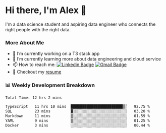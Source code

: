 # Hi there, I'm Alex  👋

I'm a data science student and aspiring data engineer who connects the right people with the right data. 

### More About Me

- 🔭 I’m currently working on a T3 stack app
- 🌱 I’m currently learning more about data engineering and cloud service
- 📫 How to reach me: [![Linkedin Badge](https://img.shields.io/badge/Alex%20Chen-blue?style=flat&logo=linkedin&labelColor=blue&link=https://www.linkedin.com/in/alex-chen-112523chen)](https://www.linkedin.com/in/alex-chen-112523chen/) [![Gmail Badge](https://img.shields.io/badge/-Alex%20Chen-c14438?style=flat&logo=Gmail&logoColor=white&link=mailto:itsalexchen@gmail.com)](mailto:itsalexchen@gmail.com)
- 📝 Checkout my [resume](https://112523chen.vercel.app/AlexChenResume.pdf)


### 📊 Weekly Development Breakdown
<!--START_SECTION:waka-->

```txt
Total Time: 12 hrs 2 mins

TypeScript   11 hrs 10 mins  ███████████████████████▒░   92.75 %
SQL          23 mins         ▓░░░░░░░░░░░░░░░░░░░░░░░░   03.20 %
Markdown     11 mins         ▒░░░░░░░░░░░░░░░░░░░░░░░░   01.59 %
YAML         9 mins          ▒░░░░░░░░░░░░░░░░░░░░░░░░   01.25 %
Docker       3 mins          ░░░░░░░░░░░░░░░░░░░░░░░░░   00.44 %
```

<!--END_SECTION:waka-->
